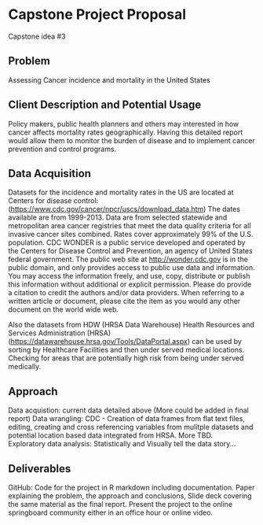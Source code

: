 # Capstone Project Proposal
Capstone idea \#3 

## Problem
Assessing Cancer incidence and mortality in the United States

## Client Description and Potential Usage
Policy makers, public health planners and others may interested in how cancer affects mortality rates geographically. Having this
detailed report would allow them to monitor the burden of disease and to implement cancer prevention and control programs.

## Data Acquisition
Datasets for the incidence and mortality rates in the US are located at Centers for disease control:
(https://www.cdc.gov/cancer/npcr/uscs/download_data.htm) The dates available
are from 1999-2013. Data are from selected statewide and metropolitan area cancer registries that meet the data quality criteria for 
all invasive cancer sites combined. Rates cover approximately 99% of the U.S. population.
CDC WONDER is a public service developed and operated by the Centers for Disease Control and Prevention, an agency of United States 
federal government. The public web site at http://wonder.cdc.gov is in the public domain, and only provides access to public use data 
and information. You may access the information freely, and use, copy, distribute or publish this information without additional or 
explicit permission. Please do provide a citation to credit the authors and/or data providers. When referring to a written article or 
document, please cite the item as you would any other document on the world wide web.

Also the datasets from HDW (HRSA Data Warehouse) Health Resources and Services Administration (HRSA) 
(https://datawarehouse.hrsa.gov/Tools/DataPortal.aspx) can be used by sorting by Healthcare Facilities and then under served medical 
locations. Checking for areas that are potentially high risk from being under served medically. 

## Approach
Data acquistion: current data detailed above (More could be added in final report)
Data wrangling: CDC - Creation of data frames from flat text files, editing, creating and cross referencing variables from 
mulitple datasets and potential location based data integrated from HRSA. More TBD.    
Exploratory data analysis: Statistically and Visually tell the data story...

## Deliverables
GitHub: Code for the project in R markdown including documentation.
Paper explaining the problem, the approach and conclusions, Slide deck covering the same material as the final report.
Present the project to the online springboard community either in an office hour or online video.
